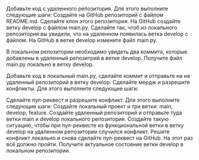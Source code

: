 Добавьте код с удаленного репозитория. Для этого выполните следующие шаги:
Создайте на GitHub репозиторий с файлом README.md.
Сделайте клон этого репозитория.
На GitHub создайте ветку develop с файлом main.py.
Сделайте так, чтоб из локального репозитория вы увидели, что на удаленном появилась ветка 
develop с файлом.
На GitHub в ветке develop измените файл main.py.

В локальном репозитории необходимо увидеть два коммита, которые добавлены в удаленный репозитрий в ветке develop.
Получите файл main.py локально в ветку develop.

Добавьте код в локальный main.py, сделайте коммит и отправьте на на удаленный репозиторий в ветку develop.
Сделайте мердж и разрешите конфликты. Для этого выполните следующие шаги:

Сделайте пул-реквест и разрешите конфликт. Для этого выполните следующие шаги:
Создайте локальный проект и три ветки: main, develop, feature.
Создайте удаленный репозиторий и отправьте туда ветки main и develop локального репозитория.
Создайте такую ситуацию, чтобы при пул-реквесте из функциональной ветки в ветку 
develop на удаленном репозитории случился конфликт.
Решите конфликт локально и снова сделайте пул-реквест на GitHub. На этот раз всё должно пройти.
Получите актуальное состояние ветки develop в локальном репозитории.
